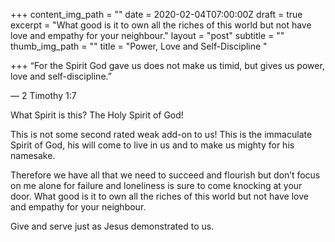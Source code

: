 +++
content_img_path = ""
date = 2020-02-04T07:00:00Z
draft = true
excerpt = "What good is it to own all the riches of this world but not have love and empathy for your neighbour."
layout = "post"
subtitle = ""
thumb_img_path = ""
title = "Power, Love and Self-Discipline "

+++
“For the Spirit God gave us does not make us timid, but gives us power, love and self-discipline.”

— ‭‭2 Timothy‬ ‭1:7

What Spirit is this? The Holy Spirit of God! 

This is not some second rated weak add-on to us! This is the immaculate Spirit of God, his will come to live in us and to make us mighty for his namesake. 

Therefore we have all that we need to succeed and flourish but don’t focus on me alone for failure and loneliness is sure to come knocking at your door. What good is it to own all the riches of this world but not have love and empathy for your neighbour. 

Give and serve just as Jesus demonstrated to us.